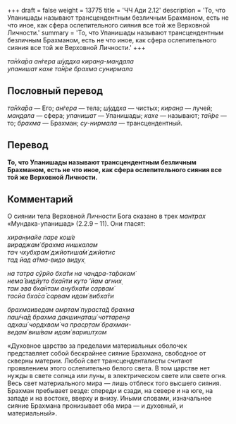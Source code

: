 +++
draft = false
weight = 13775
title = 'ЧЧ Ади 2.12'
description = 'То, что Упанишады называют трансцендентным безличным Брахманом, есть не что иное, как сфера ослепительного сияния все той же Верховной Личности.'
summary = 'То, что Упанишады называют трансцендентным безличным Брахманом, есть не что иное, как сфера ослепительного сияния все той же Верховной Личности.'
+++

_та̄н̇ха̄ра ан̇гера ш́уддха киран̣а-ман̣д̣ала  
упанишат кахе та̄н̇ре брахма сунирмала_

## Пословный перевод

_та̄н̇ха̄ра_ — Его; _ан̇гера_ — тела; _ш́уддха_ — чистых; _киран̣а_ — лучей; _ман̣д̣ала_ — сфера; _упанишат_ — Упанишады; _кахе_ — называют; _та̄н̇ре_ — то; _брахма_ — Брахман; _су_\-_нирмала_ — трансцендентный.

## Перевод

**То, что Упанишады называют трансцендентным безличным Брахманом, есть не что иное, как сфера ослепительного сияния все той же Верховной Личности.**

## Комментарий

О сиянии тела Верховной Личности Бога сказано в трех _мантрах_ «Мундака-упанишад» (2.2.9 – 11). Они гласят:

_хиран̣майе паре кош́е  
вираджам̇ брахма нишкалам  
тач чхубхрам̇ джйотиша̄м̇ джйотис  
тад йад а̄тма-видо видух̣_

_на татра сӯрйо бха̄ти на чандра-та̄ракам̇  
нема̄ видйуто бха̄нти куто ’йам агних̣  
там эва бха̄нтам анубха̄ти сарвам̇  
тасйа бха̄са̄ сарвам идам̇ вибха̄ти_

_брахмаиведам амр̣там̇ пураста̄д брахма  
паш́ча̄д брахма дакшин̣аташ́ чоттарен̣а  
адхаш́ чордхвам̇ ча праср̣там̇ брахмаи-  
ведам̇ виш́вам идам̇ варишт̣хам_

«Духовное царство за пределами материальных оболочек представляет собой бескрайнее сияние Брахмана, свободное от скверны материи. Любой свет трансценденталисты считают проявлением этого ослепительно белого света. В том царстве нет нужды в свете солнца или луны, в электрическом свете или свете огня. Весь свет материального мира — лишь отблеск того высшего сияния. Брахман пребывает везде: спереди и сзади, на севере и на юге, на западе и на востоке, вверху и внизу. Иными словами, изначальное сияние Брахмана пронизывает оба мира — и духовный, и материальный».
